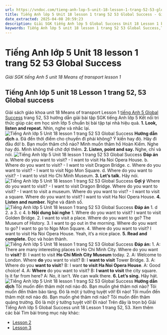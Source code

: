 ```yaml
---
url: https://vndoc.com/tieng-anh-lop-5-unit-18-lesson-1-trang-52-53-global-success-337534
title: Tiếng Anh lớp 5 Unit 18 lesson 1 trang 52 53 Global Success - Giải SGK tiếng Anh 5 unit 18 Means of transport lesson 1 - VnDoc.com
date_extracted: 2025-04-08 20:59:23
description: Giải SGK tiếng Anh lớp 5 Global Success Unit 18 Lesson 1 bao gồm đáp án các phần bài tập trang 52 53 giúp các em chuẩn bị bài hiệu quả.
keywords: Tiếng Anh lớp 5 unit 18 lesson 1 trang 52 53 Global Success,Tiếng Anh 5 unit 18 lesson 1 trang 52 53 Global Success,Giải SGK tiếng Anh 5 unit 18 means of transport lesson 1,Tiếng Anh lớp 5 Global Success unit 18 Lesson 1,Tiếng Anh 5 Global Success unit 18 Lesson 1,tiếng anh lớp 5 unit 18 lesson 1 global success,tiếng anh 5 unit 18 lesson 1 global success
---
```


# Tiếng Anh lớp 5 Unit 18 lesson 1 trang 52 53 Global Success
 _Giải SGK tiếng Anh 5 unit 18 Means of transport lesson 1_
## Tiếng Anh lớp 5 unit 18 Lesson 1 trang 52, 53 Global success
Giải  sách giáo khoa unit 18 Means of transport Lesson 1 [tiếng Anh 5 Global Success](<https://vndoc.com/tieng-anh-lop-5-global-success>) trang 52, 53 hướng dẫn giải bài tập SGK tiếng Anh lớp 5 Kết nối tri thức giúp các em học sinh lớp 5 chuẩn bị bài tập tại nhà hiệu quả.
**1\. Look, listen and repeat.** Nhìn, nghe và nhắc lại.
![Tiếng Anh lớp 5 Unit 18 lesson 1 trang 52 53 Global Success](https://i.vdoc.vn/data/image/2025/03/03/tieng-anh-lop-5-unit-18-lesson-1-trang-52-53-global-success-1.png)
**Hướng dẫn dịch**
a.
Đã đến thời điểm cho chuyến đi phải không?
Ý kiến hay đó. Hãy đi đâu đó\!
b.
Bạn muốn thăm chỗ nào?
Mình muốn thăm hồ Hoàn Kiếm.
Nghe hay đó. Mình không thể chờ đợi thêm.
**2\. Listen, point and say.** Nghe, chỉ và nói.
![Tiếng Anh lớp 5 Unit 18 lesson 1 trang 52 53 Global Success](https://i.vdoc.vn/data/image/2025/03/03/tieng-anh-lop-5-unit-18-lesson-1-trang-52-53-global-success-2.png)
**Đáp án**
a. Where do you want to visit? - I want to visit Ha Noi Opera House.
b. Where do you want to visit? - I want to visit Dragon Bridge.
c. Where do you want to visit? - I want to visit Ngo Mon Square.
d. Where do you want to visit? - I want to visit Ho Chi Minh Museum.
**3\. Let’s talk.** Hãy nói.
![Tiếng Anh lớp 5 Unit 18 lesson 1 trang 52 53 Global Success](https://i.vdoc.vn/data/image/2025/03/03/tieng-anh-lop-5-unit-18-lesson-1-trang-52-53-global-success-3.png)
**Gợi ý**
Where do you want to visit? - I want to visit Dragon Bridge.
Where do you want to visit? - I want to visit a museum.
Where do you want to vist? - I want to visit a square.
Where do you want to visit? I want to visit Ha Noi Opera House.
**4\. Listen and number.** Nghe và đánh số.
![Tiếng Anh lớp 5 Unit 18 lesson 1 trang 52 53 Global Success](https://i.vdoc.vn/data/image/2025/03/03/tieng-anh-lop-5-unit-18-lesson-1-trang-52-53-global-success-4.png)
**Đáp án**
1\. d
2\. a
3\. c
4\. b
**Nội dung bài nghe**
1.
Where do you want to visit?
I want to visit Golden Bridge.
2.
I want to visit a place.
Where do you want to go?
The Museum of History.
3.
I want to go out in the morning.
Where do you want to go?
I want to go to Ngo Mon Square.
4.
Where do you want to visit?
I want to visit Ha Noi Opera House.
Yeah, it’s a nice place.
**5\. Read and complete.** Đọc và hoàn thành.
![Tiếng Anh lớp 5 Unit 18 lesson 1 trang 52 53 Global Success](https://i.vdoc.vn/data/image/2025/03/03/tieng-anh-lop-5-unit-18-lesson-1-trang-52-53-global-success-5.png)
**Đáp án:**
1\. A: There are many interesting places in Ho Chi Minh City. Where do you want to **visit**?
B: I want to visit **Ho Chi Minh City Museum** today.
2\. A: Welcome to London. Where **do** you want to visit?
B: I **want to visit** Tower Bridge.
3\. A: Where do you **want to visit**?
B: I want **to visit Ha Noi Opera House**.
A: Good choice\!
4\. A: **Where** do you want to visit?
B: **I want to visit** the city square. Is it far from here?
A: No, it isn't. We can walk there.
**6\. Let’s sing.** Hãy hát.
![Tiếng Anh lớp 5 Unit 18 lesson 1 trang 52 53 Global Success](https://i.vdoc.vn/data/image/2025/03/03/tieng-anh-lop-5-unit-18-lesson-1-trang-52-53-global-success-6.png)
**Hướng dẫn dịch**
Tôi muốn đến thăm một nơi nào đó.
Bạn muốn ghé thăm nơi nào?
Tôi muốn đến thăm bảo tàng.
Đó là một ý tưởng tuyệt vời\! Đi nào\!
Tôi muốn đến thăm một nơi nào đó.
Bạn muốn ghé thăm nơi nào?
Tôi muốn đến thăm quảng trường.
Đó là một ý tưởng tuyệt vời\! Đi nào\!
Trên đây là trọn bộ Giải Tiếng Anh lớp 5 Global Success unit 18 Lesson 1 trang 52, 53.
Xem thêm các bài Tìm bài trong mục này khác:
  * [Lesson 2](</tieng-anh-lop-5-unit-18-lesson-2-trang-54-55-global-success-337542>)
  * [Lesson 3](</tieng-anh-lop-5-unit-18-lesson-3-trang-56-57-global-success-337546>)

